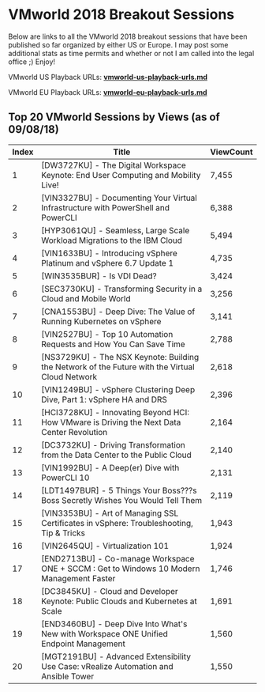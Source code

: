 # VMworld 2018 Breakout Sessions

Below are links to all the VMworld 2018 breakout sessions that have been published so far organized by either US or Europe. I may post some additional stats as time permits and whether or not I am called into the legal office ;) Enjoy!

VMworld US Playback URLs: **[vmworld-us-playback-urls.md](vmworld-us-playback-urls.md)**

VMworld EU Playback URLs: **[vmworld-eu-playback-urls.md](vmworld-eu-playback-urls.md)**

## Top 20 VMworld Sessions by Views (as of 09/08/18)

| Index | Title                                                                                           | ViewCount |
|-------|-------------------------------------------------------------------------------------------------|-----------|
| 1     | [DW3727KU] - The Digital Workspace Keynote: End User Computing and Mobility Live!               | 7,455     |
| 2     | [VIN3327BU] - Documenting Your Virtual Infrastructure with PowerShell and PowerCLI              | 6,388     |
| 3     | [HYP3061QU] - Seamless, Large Scale Workload Migrations to the IBM Cloud                        | 5,494     |
| 4     | [VIN1633BU] - Introducing vSphere Platinum and vSphere 6.7 Update 1                             | 4,735     |
| 5     | [WIN3535BUR] - Is VDI Dead?                                                                     | 3,424     |
| 6     | [SEC3730KU] - Transforming Security in a Cloud and Mobile World                                 | 3,256     |
| 7     | [CNA1553BU] - Deep Dive: The Value of Running Kubernetes on vSphere                             | 3,141     |
| 8     | [VIN2527BU] - Top 10 Automation Requests and How You Can Save Time                              | 2,788     |
| 9     | [NS3729KU] - The NSX Keynote: Building the Network of the Future with the Virtual Cloud Network | 2,618     |
| 10    | [VIN1249BU] - vSphere Clustering Deep Dive, Part 1: vSphere HA and DRS                          | 2,396     |
| 11    | [HCI3728KU] - Innovating Beyond HCI: How VMware is Driving the Next Data Center Revolution      | 2,164     |
| 12    | [DC3732KU] - Driving Transformation from the Data Center to the Public Cloud                    | 2,140     |
| 13    | [VIN1992BU] - A Deep(er) Dive with PowerCLI 10                                                  | 2,131     |
| 14    | [LDT1497BUR] - 5 Things Your Boss???s Boss Secretly Wishes You Would Tell Them                  | 2,119     |
| 15    | [VIN3353BU] - Art of Managing SSL Certificates in vSphere: Troubleshooting, Tip & Tricks        | 1,943     |
| 16    | [VIN2645QU] - Virtualization 101                                                                | 1,924     |
| 17    | [END2713BU] - Co-manage Workspace ONE + SCCM : Get to Windows 10 Modern Management Faster       | 1,746     |
| 18    | [DC3845KU] - Cloud and Developer Keynote: Public Clouds and Kubernetes at Scale                 | 1,691     |
| 19    | [END3460BU] - Deep Dive Into What's New with Workspace ONE Unified Endpoint Management          | 1,560     |
| 20    | [MGT2191BU] - Advanced Extensibility Use Case: vRealize Automation and Ansible Tower            | 1,550     |